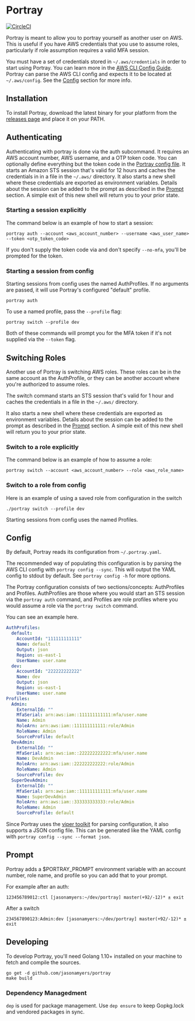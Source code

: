 # Portray

[![CircleCI](https://circleci.com/gh/jasonamyers/portray.svg?style=svg)](https://circleci.com/gh/jasonamyers/portray)

Portray is meant to allow you to portray yourself as another user on AWS. This
is useful if you have AWS credentials that you use to assume roles,
particularly if role assumption requires a valid MFA session.

You must have a set of credentials stored in `~/.aws/credentials` in order to
start using Portray. You can learn more in the [AWS CLI Config Guide](http://docs.aws.amazon.com/cli/latest/userguide/cli-chap-getting-started.html).
Portray can parse the AWS CLI config and expects it to be located at
`~/.aws/config`. See the [Config](#config) section for more info.

## Installation

To install Portray, download the latest binary for your platform from the
[releases page](https://github.com/jasonamyers/portray/releases) and place it
on your PATH.

## Authenticating

Authenticating with portray is done via the auth subcommand. It requires an AWS
account number, AWS username, and a OTP token code. You can optionally define
everything but the token code in the [Portray config file](#config). It starts
an Amazon STS session that's valid for 12 hours and caches the credentials in
in a file in the `~/.aws/` directory. It also starts a new shell where these
credentials are exported as environment variables. Details about the session
can be added to the prompt as described in the [Prompt](#prompt) section. A
simple exit of this new shell will return you to your prior state.

### Starting a session explicitly

The command below is an example of how to start a session:

`portray auth --account <aws_account_number> --username <aws_user_name> --token <otp_token_code>`

If you don't supply the token code via and don't specify `--no-mfa`, you'll be
prompted for the token.

### Starting a session from config

Starting sessions from config uses the named AuthProfiles. If no arguments are
passed, it will use Portray's configured "default" profile.

`portray auth`

To use a named profile, pass the `--profile` flag:

`portray switch --profile dev`

Both of these commands will prompt you for the MFA token if it's not supplied
via the `--token` flag.

## Switching Roles

Another use of Portray is switching AWS roles. These roles can be in the same
account as the AuthProfile, or they can be another account where you're
authorized to assume roles.

The switch command starts an STS session that's valid for 1 hour and caches the
credentials in a file in the `~/.aws/` directory.

It also starts a new shell where these credentials are exported as environment
variables. Details about the session can be added to the prompt as described in
the [Prompt](#prompt) section. A simple exit of this new shell will return you
to your prior state.

### Switch to a role explicitly

The command below is an example of how to assume a role:

`portray switch --account <aws_account_number> --role <aws_role_name>`

### Switch to a role from config

Here is an example of using a saved role from configuration in the switch

`./portray switch --profile dev`

Starting sessions from config uses the named Profiles.

## Config

By default, Portray reads its configuration from `~/.portray.yaml`.

The recommended way of populating this configuration is by parsing the AWS CLI
config with `portray config --sync`. This will output the YAML config to stdout
by default. See `portray config -h` for more options.

The Portray configuration consists of two sections/concepts: AuthProfiles and
Profiles. AuthProfiles are those where you would start an STS session via the
`portray auth` command, and Profiles are role profiles where you would assume a
role via the `portray switch` command.

You can see an example here.

```yaml
AuthProfiles:
  default:
    AccountId: "111111111111"
    Name: default
    Output: json
    Region: us-east-1
    UserName: user.name
  dev:
    AccountId: "222222222222"
    Name: dev
    Output: json
    Region: us-east-1
    UserName: user.name
Profiles:
  Admin:
    ExternalId: ""
    MfaSerial: arn:aws:iam::111111111111:mfa/user.name
    Name: Admin
    RoleArn: arn:aws:iam::111111111111:role/Admin
    RoleName: Admin
    SourceProfile: default
  DevAdmin:
    ExternalId: ""
    MfaSerial: arn:aws:iam::222222222222:mfa/user.name
    Name: DevAdmin
    RoleArn: arn:aws:iam::222222222222:role/Admin
    RoleName: Admin
    SourceProfile: dev
  SuperDevAdmin:
    ExternalId: ""
    MfaSerial: arn:aws:iam::111111111111:mfa/user.name
    Name: SuperDevAdmin
    RoleArn: arn:aws:iam::333333333333:role/Admin
    RoleName: Admin
    SourceProfile: default
```

Since Portray uses the [viper toolkit](https://github.com/spf13/viper) for
parsing configuration, it also supports a JSON config file. This can be
generated like the YAML config with `portray config --sync --format json`.

## Prompt

Portray adds a $PORTRAY_PROMPT environment variable with an account number,
role name, and profile so you can add that to your prompt.

For example after an auth:

`123456789012:ctl [jasonamyers:~/dev/portray] master(+92/-12)* ± exit`

After a switch

`234567890123:Admin:dev [jasonamyers:~/dev/portray] master(+92/-12)* ± exit`

## Developing

To develop Portray, you'll need Golang 1.10+ installed on your
machine to fetch and compile the sources.

```shell
go get -d github.com/jasonamyers/portray
make build
```

### Dependency Managedment

`dep` is used for package management. Use `dep ensure` to keep Gopkg.lock and
vendored packages in sync.
